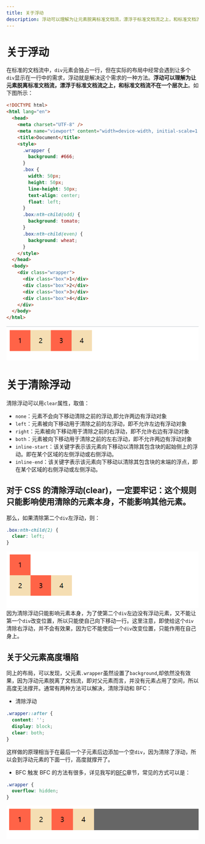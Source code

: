 ```yaml
---
title: 关于浮动
description: 浮动可以理解为让元素脱离标准文档流，漂浮于标准文档流之上，和标准文档流不在一个层次上
---
```


# 关于浮动

在标准的文档流中，`div`元素会独占一行，但在实际的布局中经常会遇到让多个`div`显示在一行中的需求，浮动就是解决这个需求的一种方法。**浮动可以理解为让元素脱离标准文档流，漂浮于标准文档流之上，和标准文档流不在一个层次上**。如下图所示：

```html
<!DOCTYPE html>
<html lang="en">
  <head>
    <meta charset="UTF-8" />
    <meta name="viewport" content="width=device-width, initial-scale=1.0" />
    <title>Document</title>
    <style>
      .wrapper {
        background: #666;
      }
      .box {
        width: 50px;
        height: 50px;
        line-height: 50px;
        text-align: center;
        float: left;
      }
      .box:nth-child(odd) {
        background: tomato;
      }
      .box:nth-child(even) {
        background: wheat;
      }
    </style>
  </head>
  <body>
    <div class="wrapper">
      <div class="box">1</div>
      <div class="box">2</div>
      <div class="box">3</div>
      <div class="box">4</div>
    </div>
  </body>
</html>
```

![float](../../assets/images/md/float.jpg)

# 关于清除浮动

清除浮动可以用`clear`属性，取值：

- `none`：元素不会向下移动清除之前的浮动,即允许两边有浮动对象
- `left`：元素被向下移动用于清除之前的左浮动，即不允许左边有浮动对象
- `right`：元素被向下移动用于清除之前的右浮动，即不允许右边有浮动对象
- `both`：元素被向下移动用于清除之前的左右浮动，即不允许两边有浮动对象
- `inline-start`：该关键字表示该元素向下移动以清除其包含块的起始侧上的浮动。即在某个区域的左侧浮动或右侧浮动。
- `inline-end`：该关键字表示该元素向下移动以清除其包含块的末端的浮点，即在某个区域的右侧浮动或左侧浮动。

## 对于 CSS 的清除浮动(clear)，一定要牢记：这个规则只能影响使用清除的元素本身，不能影响其他元素。

那么，如果清除第二个`div`左浮动，则：

```css
.box:nth-child(2) {
  clear: left;
}
```

![float](../../assets/images/md/2-clear-left.png)
因为清除浮动只能影响元素本身，为了使第二个`div`左边没有浮动元素，又不能让第一个`div`改变位置，所以只能使自己向下移动一行。这里注意，即使给这个`div`清除右浮动，并不会有效果，因为它不能使后一个`div`改变位置，只能作用在自己身上。

## 关于父元素高度塌陷

同上的布局，可以发现，父元素`.wrapper`虽然设置了`background`,却依然没有效果，因为浮动元素脱离了文档流，即对父元素而言，并没有元素占用了空间，所以高度无法撑开。通常有两种方法可以解决，清除浮动和 BFC：

- 清除浮动

```css
.wrapper::after {
  content: '';
  display: block;
  clear: both;
}
```

这样做的原理相当于在最后一个子元素后边添加一个空`div`，因为清除了浮动，所以会到浮动元素的下面一行，高度就撑开了。

- BFC
  触发 BFC 的方法有很多，详见我写的[BFC](https://github.com/justforfunmy/Notebook/blob/master/md/CSS/%E5%9D%97%E6%A0%BC%E5%BC%8F%E5%8C%96%E4%B8%8A%E4%B8%8B%E6%96%87%EF%BC%88Block-Formatting-Context%EF%BC%8CBFC%EF%BC%89.md)章节，常见的方式可以是：

```css
.wrapper {
  overflow: hidden;
}
```

![height](../../assets/images/md/height.jpg)
